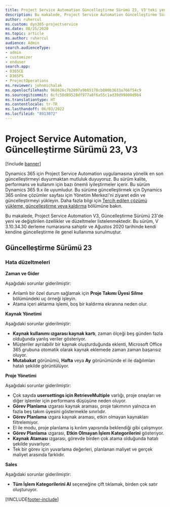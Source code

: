 ```yaml
---
title: Project Service Automation Güncelleştirme Sürümü 23, V3'teki yenilikler veya değişiklikler
description: Bu makalede, Project Service Automation Güncelleştirme Sürümü 23, V3'de bulunan özellikler ve düzeltmeler listelenmektedir.
author: ruhercul
ms.custom: dyn365-projectservice
ms.date: 08/25/2020
ms.topic: article
ms.author: ruhercul
audience: Admin
search.audienceType:
- admin
- customizer
- enduser
search.app:
- D365CE
- D365PS
- ProjectOperations
ms.reviewer: johnmichalak
ms.openlocfilehash: 968626c7b2097a9b85178cb000b3633a766f54c9
ms.sourcegitcommit: 6cfc50d89528df977a8f6a55c1ad39d99800d9b4
ms.translationtype: HT
ms.contentlocale: tr-TR
ms.lasthandoff: 06/03/2022
ms.locfileid: "8913072"
---
```

# <a name="project-service-automation-update-release-23-v3"></a>Project Service Automation, Güncelleştirme Sürümü 23, V3

[!include [banner](../includes/psa-now-project-operations.md)]

Dynamics 365 için Project Service Automation uygulamasına yönelik en son güncelleştirmeyi duyurmaktan mutluluk duyuyoruz. Bu sürüm kalite, performans ve kullanım için bazı önemli iyileştirmeler içerir. Bu sürüm Dynamics 365 9.x ile uyumludur. Bu sürüme güncelleştirmek için Dynamics 365 online çözümler sayfası için Yönetim Merkezi'ni ziyaret edin ve güncelleştirmeyi yükleyin. Daha fazla bilgi için [Tercih edilen çözümü yükleme, güncelleştirme veya kaldırma](/power-platform/admin/install-remove-preferred-solution) bölümüne bakın.

Bu makalede, Project Service Automation V3, Güncelleştirme Sürümü 23'de yeni ve değiştirilen özellikler ve düzeltmeler listelenmektedir. Bu sürüm, V 3.10.34.30 derleme numarasına sahiptir ve Ağustos 2020 tarihinde kendi kendine güncelleştirme ile genel kullanıma sunulmuştur.

## <a name="update-release-23"></a>Güncelleştirme Sürümü 23

### <a name="bug-fixes"></a>Hata düzeltmeleri

**Zaman ve Gider**

Aşağıdaki sorunlar giderilmiştir:
- Anlamlı bir özel durum sağlamak için **Proje Takımı Üyesi Silme** bölümündeki uç örneği işleyin.
- Atama içeri aktarma işlemi, boş bir kaldırma ekranına neden olur.

**Kaynak Yönetimi**

Aşağıdaki sorunlar giderilmiştir:

- **Kaynak kullanımı ızgarası kaynak kartı**, zaman ölçeği beş günden fazla olduğunda yanlış veriler gösteriyor.
- Müşteriler ayrılabilir bir kaynak oluşturduğunda eklenti, Microsoft Office 365 grubuna otomatik olarak kaynak eklemede zaman zaman başarısız oluyor.
- **Mutabakat** görünümü, **Hafta** veya **Ay** görünümünde el ile dağılımları hatalı şekilde görüntülüyor.

**Proje Yönetimi**

Aşağıdaki sorunlar giderilmiştir:

- Çok sayıda **usersettings için RetrieveMultiple** varlığı, proje onayları ve diğer işlemler için performans düşüşüne neden oluyor.
- **Görev Planlama** ızgarası kaynak araması, proje takımının yalnızca en fazla beş takım üyesini göstermekle sınırlıdır. 
- **Görev Planlama** ızgara kaynak araması, etkin olmayan kaynakları filtrelemiyor.
- El ile modu, proje planlama iş kırılım yapısında beklendiği gibi çalışmıyor.
- **Görev Planlama** ızgarası, **Etkin Olmayan İşlem Kategorilerini** gösteriyor.
- **Kaynak Ataması** ızgarası, görevde birden çok atama olduğunda hatalı şekilde yuvarlıyor.
- Tek bir görev için yuvarlama değerleri, planlanan maliyet ve gerçek maliyet arasında farklıdır.

**Sales**

Aşağıdaki sorunlar giderilmiştir:

- **Tüm İşlem Kategorilerini Al** seçeneğine çift tıklamak, birden çok satır oluşturuyor.


[!INCLUDE[footer-include](../includes/footer-banner.md)]
